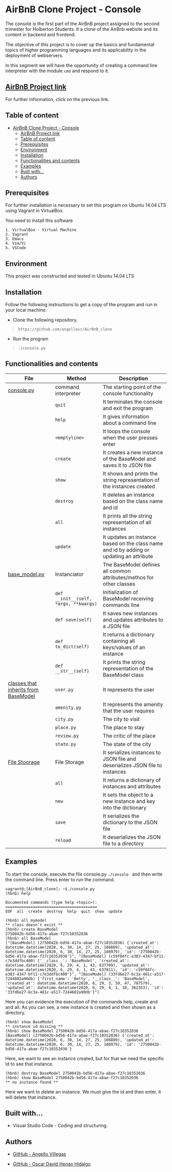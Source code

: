# AirBnB Clone Project - Console

The console is the first part of the AirBnB project assigned to the second trimester for Holberton Students. It a clone of the AirBnb website and its content in backend and frontend. 

The objective of this project is to cover up the basics and fundamental topics of higher programming languages and its applicability in the deployment of webservers. 

In this segment we will have the opportunity of creating a command line interpreter with the module `` cmd `` and respond to it.

## [AirBnB Project link](https://intranet.hbtn.io/projects/263)
For further information, click on the previous link. 

## Table of content
- [AirBnB Clone Project - Console](#airbnb-clone-project---console)
	- [AirBnB Project link](#airbnb-project-link)
	- [Table of content](#table-of-content)
	- [Prerequisites](#prerequisites)
	- [Environment](#environment)
	- [Installation](#installation)
	- [Functionalities and contents](#functionalities-and-contents)
	- [Examples](#examples)
	- [Built with...](#built-with)
	- [Authors](#authors)

## Prerequisites

For further installation is necessary to set this program on Ubuntu 14.04 LTS using Vagrant in VirtualBox.

You need to install this software
```
1. VirtualBox - Virtual Machine
2. Vagrant
3. Emacs
4. Vim/Vi
5. VSCode
```

## Environment

This project was constructed and tested in Ubuntu 14.04 LTS

## Installation
Follow the following instructions to get a copy of the program and run in your local machine.

- Clone the following repository. 
 > `https://github.com/angellovc/AirBnB_clone`  

- Run the program
 > `./console.py`

## Functionalities and contents

| File | Method | Description |
| ---- | ------ | ----------- |
| [console.py](./console.py) | command interpreter | The starting point of the console functionality |
|| ``quit`` | It terminates the console and exit the program |
|| ``help`` | It gives information about a command line |
|| ``<emptyline>`` | It loops the console when the user presses enter |
|| ``create`` | It creates a new instance of the BaseModel and saves it to JSON file |
|| ``show`` | It shows and prints the string representation of the instances created |
|| ``destroy`` | It deletes an instance based on the class name and id |
|| ``all`` | It prints all the string representation of all instances |
|| ``update`` | It updates an instance based on the class name and id by adding or updating an attribute |
| [base_model.py](./models/base_model.py) | Instanciator | The BaseModel defines all common attributes/methos for other classes |
|| ``def __init__(self, *args, **kwargs)`` | Initialization of BaseModel receiving commands line |
|| ``def save(self)`` | It saves new instances and updates attributes to a JSON file |
|| ``def to_dict(self)`` | It returns a dictionary containing all keys/values of an instance |
|| ``def __str__(self)`` | It prints the string representation of the BaseModel class |
| [classes that inherits from BaseModel](./models) | ``user.py`` | It represents the user |
|| ``amenity.py``| It represents the amenity that the user requires |
|| ``city.py`` | The city to visit|
|| ``place.py``| The place to stay |
|| ``review.py`` | The critic of the place|
|| ``state.py`` | The state of the city |
|[File Stoorage](./models/engine/file_storage.py)|File Storage|It serializes instances to JSON file and deserializes JSON file to instances|
||``all``|It returns a dictionary of instances and attributes|
||``new``|It sets the object to a new instance and key into the dictionary|
||``save``|It serializes the dictionary to the JSON file|
||``reload``|It deserializes the JSON file to a directory|


## Examples

To start the console, execute the file console.py ``./console `` and then write the command line. Press enter to run the command. 

```
vagrant@;[AirBnB_clone]; ~$./console.py 
(hbnb) help

Documented commands (type help <topic>):
========================================
EOF  all  create  destroy  help  quit  show  update

(hbnb) all mymodel
** class doesn't exist **
(hbnb) create BaseModel
2750042b-bd56-417a-abae-f27c10352036
(hbnb) all BaseModel
["[BaseModel] (2750042b-bd56-417a-abae-f27c10352036) {'created_at': datetime.datetime(2020, 6, 30, 14, 27, 25, 108889), 'updated_at': datetime.datetime(2020, 6, 30, 14, 27, 25, 108979), 'id': '2750042b-bd56-417a-abae-f27c10352036'}", "[BaseModel] (c59f04fc-e383-4347-bf11-c7e3ddfbc400) {'__class__': 'BaseModel', 'created_at': datetime.datetime(2020, 6, 29, 4, 1, 43, 637709), 'updated_at': datetime.datetime(2020, 6, 29, 4, 1, 43, 637811), 'id': 'c59f04fc-e383-4347-bf11-c7e3ddfbc400'}", "[BaseModel] (33fd6e27-6c3a-481c-a517-7244602a90db) {'first_name': 'Betty', '__class__': 'BaseModel', 'created_at': datetime.datetime(2020, 6, 29, 3, 59, 47, 707579), 'updated_at': datetime.datetime(2020, 6, 29, 4, 1, 10, 362353), 'id': '33fd6e27-6c3a-481c-a517-7244602a90db'}"]
```
Here you can evidence the execution of the commands help, create and and all. As you can see, a new instance is created and then shown as a directory. 

```
(hbnb) show BaseModel
** instance id missing **
(hbnb) show BaseModel 2750042b-bd56-417a-abae-f27c10352036
[BaseModel] (2750042b-bd56-417a-abae-f27c10352036) {'created_at': datetime.datetime(2020, 6, 30, 14, 27, 25, 108889), 'updated_at': datetime.datetime(2020, 6, 30, 14, 27, 25, 108979), 'id': '2750042b-bd56-417a-abae-f27c10352036'}
```

Here, we want to see an instance created, but for that we need the specific Id to see that instance.

```
(hbnb) destroy BaseModel 2750042b-bd56-417a-abae-f27c10352036
(hbnb) show BaseModel 2750042b-bd56-417a-abae-f27c10352036
** no instance found **
```
Here we want to delete an instance. We must give the id and then enter, it will delete that instance. 

## Built with...

- Visual Studio Code - Coding and structuring.

##  Authors

- [GitHub - Angello Villegas](https://github.com/angellovc)

- [GitHub - Oscar David Henao Hidalgo](https://github.com/davehh1211)

